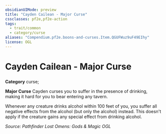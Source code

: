 ```yaml
---
obsidianUIMode: preview
title: "Cayden Cailean - Major Curse"
cssclasses: pf2e,pf2e-action
tags:
  - trait/common
  - category/curse
aliases: "Compendium.pf2e.boons-and-curses.Item.QGUFWuz9uF49EIhy"
license: OGL
---
```

# Cayden Cailean - Major Curse

### 

**Category** curse; 




**Major Curse** Cayden curses you to suffer in the presence of drinking, making it hard for you to bear entering any tavern.

Whenever any creature drinks alcohol within 100 feet of you, you suffer all negative effects from the alcohol (but only the alcohol) instead. This doesn't apply if the creature gains any special effect from drinking alcohol.

*Source: Pathfinder Lost Omens: Gods & Magic*
*OGL*